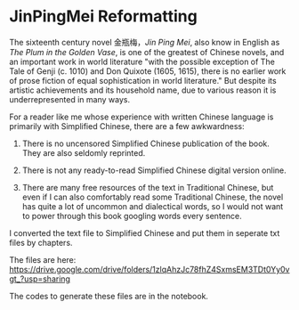 # JinPingMei Reformatting

The sixteenth century novel 金瓶梅，*Jin Ping Mei*, also know in English as *The Plum in the Golden Vase*, is one of the greatest of Chinese novels, and an important work in world literature "with the possible exception of The Tale of Genji (c. 1010) and Don Quixote (1605, 1615), there is no earlier work of prose fiction of equal sophistication in world literature." But despite its artistic achievements and its household name, due to various reason it is underrepresented in many ways.

For a reader like me whose experience with written Chinese language is primarily with Simplified Chinese, there are a few awkwardness:


1.  There is no uncensored Simplified Chinese publication of the book. They are also seldomly reprinted.

2.  There is not any ready-to-read Simplified Chinese digital version online.

3.  There are many free resources of the text in Traditional Chinese, but even if I can also comfortably read some Traditional Chinese, the novel has quite a lot of uncommon and dialectical words, so I would not want to power through this book googling words every sentence.

I converted the text file to Simplified Chinese and put them in seperate txt files by chapters.

The files are here:
https://drive.google.com/drive/folders/1zlqAhzJc78fhZ4SxmsEM3TDt0Yy0vgt_?usp=sharing

The codes to generate these files are in the notebook.
